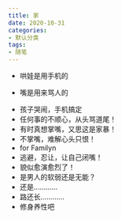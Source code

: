 ```yaml
---
title: 家
date: 2020-10-31
categories:
- 默认分类
tags:
- 随笔
---
```


* 哄娃是用手机的

* 嘴是用来骂人的 
<!-- more -->
* 孩子哭闹，手机搞定
* 任何事的不顺心，从头骂道尾！
* 有时真想掌嘴，又思这是家暴！
* 不掌嘴，难解心头只恨！
* for Familyn
* 逃避，忍让，让自己闭嘴！
* 貌似愈演愈烈了！
* 是男人的软弱还是无能？
* 还是…………
* 路还长…………
* 修身养性吧
